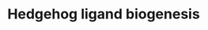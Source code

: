 ---
annotations:
- id: PW:0000122
  parent: signaling pathway
  type: Pathway Ontology
  value: Hedgehog signaling pathway
authors:
- ReactomeTeam
- Mkutmon
description: Mammalian genomes encode three Hedgehog ligands, Sonic Hedgehog (SHH),
  Indian Hedgehog (IHH) and Desert Hedgehog (DHH).  These secreted morphogens can
  remain associated with lipid rafts on the surface of the secreting cell and affect
  developmental processes in adjacent cells. Alternatively, they can be released by
  proteolysis or packaging into vesicles or lipoprotein particles and dispersed to
  act on distant cells. SHH activity is required for organization of the limb bud,
  notochord and neural plate, IHH regulates bone and cartilage development and is
  partially redundant with SHH, and DHH contributes to germ cell development in the
  testis and formation of the peripheral nerve sheath (reviewed in Pan et al, 2013).  <br><br>Despite
  divergent biological roles, all Hh ligands are subject to proteolytic processing
  and lipid modification during transit to the surface of the secreting cell (reviewed
  in Gallet, 2011).  Precursor Hh undergoes autoproteolytic cleavage mediated by the
  C-terminal region to yield an amino-terminal peptide Hh-Np (also referred to as
  Hh-N) (Chen et al, 2011).  No other well defined role for the C-terminal region
  of Hh has been identified, and the secreted Hh-Np is responsible for all Hh signaling
  activity.  Hh-Np is modified with cholesterol and palmitic acid during transit through
  the secretory system, and both modifications contribute to the activity of the ligand
  (Porter et al, 1996; Pepinsky et al, 1998; Chamoun et al, 2001).  <br><br>At the
  cell surface, Hh-Np remains associated with the secreting cell membrane by virtue
  of its lipid modifications, which promote clustering of Hh-Np into lipid rafts (Callejo
  et al, 2006; Peters et al, 2004).  Long range dispersal of Hh-Np depends on the
  untethering of the ligand from the membrane through a variety of mechanisms.  These
  include release of monomers through the combined activity of the transmembrane protein
  Dispatched (DISP2) and the secreted protein SCUBE2, assembly into soluble multimers
  or apolipoprotein particles or release on the surface of exovesicles (Vyas et al,
  2008; Tukachinsky et al, 2012; Chen 2004; Zeng et al, 2001; reviewed in Briscoe
  and Therond, 2013).  View original pathway at [http://www.reactome.org/PathwayBrowser/#DIAGRAM=5358346
  Reactome].
last-edited: 2021-01-25
organisms:
- Homo sapiens
redirect_from:
- /index.php/Pathway:WP3401
- /instance/WP3401
revision: null
schema-jsonld:
- '@context': https://schema.org/
  '@id': https://wikipathways.github.io/pathways/WP3401.html
  '@type': Dataset
  creator:
    '@type': Organization
    name: WikiPathways
  description: Mammalian genomes encode three Hedgehog ligands, Sonic Hedgehog (SHH),
    Indian Hedgehog (IHH) and Desert Hedgehog (DHH).  These secreted morphogens can
    remain associated with lipid rafts on the surface of the secreting cell and affect
    developmental processes in adjacent cells. Alternatively, they can be released
    by proteolysis or packaging into vesicles or lipoprotein particles and dispersed
    to act on distant cells. SHH activity is required for organization of the limb
    bud, notochord and neural plate, IHH regulates bone and cartilage development
    and is partially redundant with SHH, and DHH contributes to germ cell development
    in the testis and formation of the peripheral nerve sheath (reviewed in Pan et
    al, 2013).  <br><br>Despite divergent biological roles, all Hh ligands are subject
    to proteolytic processing and lipid modification during transit to the surface
    of the secreting cell (reviewed in Gallet, 2011).  Precursor Hh undergoes autoproteolytic
    cleavage mediated by the C-terminal region to yield an amino-terminal peptide
    Hh-Np (also referred to as Hh-N) (Chen et al, 2011).  No other well defined role
    for the C-terminal region of Hh has been identified, and the secreted Hh-Np is
    responsible for all Hh signaling activity.  Hh-Np is modified with cholesterol
    and palmitic acid during transit through the secretory system, and both modifications
    contribute to the activity of the ligand (Porter et al, 1996; Pepinsky et al,
    1998; Chamoun et al, 2001).  <br><br>At the cell surface, Hh-Np remains associated
    with the secreting cell membrane by virtue of its lipid modifications, which promote
    clustering of Hh-Np into lipid rafts (Callejo et al, 2006; Peters et al, 2004).  Long
    range dispersal of Hh-Np depends on the untethering of the ligand from the membrane
    through a variety of mechanisms.  These include release of monomers through the
    combined activity of the transmembrane protein Dispatched (DISP2) and the secreted
    protein SCUBE2, assembly into soluble multimers or apolipoprotein particles or
    release on the surface of exovesicles (Vyas et al, 2008; Tukachinsky et al, 2012;
    Chen 2004; Zeng et al, 2001; reviewed in Briscoe and Therond, 2013).  View original
    pathway at [http://www.reactome.org/PathwayBrowser/#DIAGRAM=5358346 Reactome].
  keywords:
  - 26S proteasome
  - '2xHC-DHH(23-396) '
  - '2xHC-IHH(28-411) '
  - '2xHC-SHH(24-462) '
  - ADAM17
  - ADP
  - ATP
  - C-terminal
  - C-terminal Hh
  - CHOL
  - 'CHOL-DHH(23-198) '
  - 'CHOL-IHH(28-202) '
  - 'CHOL-N-palmitoyl-L-cysteine-DHH(23-198) '
  - 'CHOL-N-palmitoyl-L-cysteine-IHH(28-202) '
  - 'CHOL-N-palmitoyl-L-cysteine-SHH(24-197) '
  - 'CHOL-SHH(24-197) '
  - CoA-SH
  - 'DERL2 '
  - 'DHH(33-?) '
  - DISP2
  - 'DISP2 '
  - 'ERLEC1 '
  - GPI-GPC5
  - 'GPI-GPC5 '
  - 'GPI-cleaved GPC5 '
  - H2O
  - HHAT
  - Hh
  - Hh precursors
  - Hh-Np
  - Hh-Np:DISP2
  - Hh-Np:GPC5
  - Hh-Np:GPI-GPC5
  - Hh-Np:SCUBE2
  - Hh-Npp
  - 'IHH '
  - N-terminal CHOL-Hh
  - 'N4glycoAsn-2xHC-DHH(23-396) '
  - 'N4glycoAsn-2xHC-IHH(28-411) '
  - 'N4glycoAsn-2xHC-SHH(24-462) '
  - 'N4glycoAsn-DHH(199-396) '
  - 'N4glycoAsn-IHH(203-411) '
  - 'N4glycoAsn-SHH(198-462) '
  - NOTUM
  - NglycoAsn-Hh
  - 'OS9 '
  - OS9/ERLEC1
  - P4HB
  - 'P4HB '
  - 'PSMA1 '
  - 'PSMA2 '
  - 'PSMA3 '
  - 'PSMA4 '
  - 'PSMA5 '
  - 'PSMA6 '
  - 'PSMA7 '
  - 'PSMA8 '
  - 'PSMB1 '
  - 'PSMB10 '
  - 'PSMB11 '
  - 'PSMB2 '
  - 'PSMB3 '
  - 'PSMB4 '
  - 'PSMB5 '
  - 'PSMB6 '
  - 'PSMB7 '
  - 'PSMB8 '
  - 'PSMB9 '
  - 'PSMC1 '
  - 'PSMC2 '
  - 'PSMC3 '
  - 'PSMC4 '
  - 'PSMC5 '
  - 'PSMC6 '
  - 'PSMD1 '
  - 'PSMD10 '
  - 'PSMD11 '
  - 'PSMD12 '
  - 'PSMD13 '
  - 'PSMD14 '
  - 'PSMD2 '
  - 'PSMD3 '
  - 'PSMD4 '
  - 'PSMD5 '
  - 'PSMD6 '
  - 'PSMD7 '
  - 'PSMD8 '
  - 'PSMD9 '
  - 'PSME1 '
  - 'PSME2 '
  - 'PSME3 '
  - 'PSME4 '
  - 'PSMF1 '
  - Palmitoyl-CoA
  - 'RPS27A(1-76) '
  - SCUBE2
  - 'SCUBE2 '
  - SEL1:SYVN1
  - 'SEL1L '
  - 'SHFM1 '
  - SHH
  - SHH processing
  - SHH variants
  - 'SHH(24-462) C198S '
  - 'SHH(24-462) W117G '
  - 'SHH(24-462) W117R '
  - 'SHH(34-?) '
  - 'SRR SHH variants '
  - 'SYVN1(1-617) '
  - 'UBA52(1-76) '
  - 'UBB(1-76) '
  - 'UBB(153-228) '
  - 'UBB(77-152) '
  - 'UBC(1-76) '
  - 'UBC(153-228) '
  - 'UBC(229-304) '
  - 'UBC(305-380) '
  - 'UBC(381-456) '
  - 'UBC(457-532) '
  - 'UBC(533-608) '
  - 'UBC(609-684) '
  - 'UBC(77-152) '
  - Ub
  - 'VCP '
  - 'cholesterol site variants of SHH '
  - dimer:DERL2:VCP
  - fragments
  - fragments:ERLEC/OS9:SEL1:SYVN1dimer:DERL2:VCP hexamer
  - fragments:OS9/ERLEC1
  - hexamer
  - phosphate
  - precursors
  - precursors:P4HB
  - processing
  - ub C-terminal Hh
  - 'ub SHH(24-462) C198S '
  - 'ub SHH(24-462) W117G '
  - 'ub SHH(24-462) W117R '
  - 'ub SRR SHH mutants '
  - 'ub SRR SHH variants '
  - 'ub cholesterol site mutants of SHH '
  - 'ub cholesterol site variants of SHH '
  - ub-C-terminal
  - 'ub-N4glycoAsn-DHH(199-396) '
  - 'ub-N4glycoAsn-IHH(203-411) '
  - 'ub-N4glycoAsn-SHH(198-462) '
  - ub-SHH
  - ub-SHH variants
  - 'ub-SHH(24-462) C198S '
  - 'ub-SHH(24-462) W117G '
  - 'ub-SHH(24-462) W117R '
  - variants:ERLEC:OS9:SEL1:SYVN1 dimer:DERL2:VCP hexamer
  - variants:OS9/ERLEC1
  license: CC0
  name: Hedgehog ligand biogenesis
seo: CreativeWork
title: Hedgehog ligand biogenesis
wpid: WP3401
---